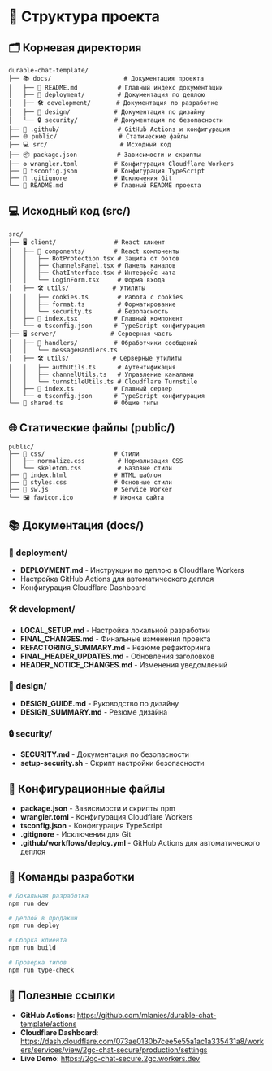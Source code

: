 # 📁 Структура проекта

## 🗂️ Корневая директория

```
durable-chat-template/
├── 📚 docs/                    # Документация проекта
│   ├── 📖 README.md           # Главный индекс документации
│   ├── 🚀 deployment/         # Документация по деплою
│   ├── 🛠️ development/       # Документация по разработке
│   ├── 🎨 design/            # Документация по дизайну
│   └── 🔒 security/          # Документация по безопасности
├── 🔧 .github/                # GitHub Actions и конфигурация
├── 🌐 public/                 # Статические файлы
├── 💻 src/                    # Исходный код
├── 📦 package.json           # Зависимости и скрипты
├── ⚙️ wrangler.toml          # Конфигурация Cloudflare Workers
├── 🔧 tsconfig.json          # Конфигурация TypeScript
├── 🚫 .gitignore             # Исключения Git
└── 📖 README.md              # Главный README проекта
```

## 💻 Исходный код (src/)

```
src/
├── 🖥️ client/                # React клиент
│   ├── 🧩 components/        # React компоненты
│   │   ├── BotProtection.tsx # Защита от ботов
│   │   ├── ChannelsPanel.tsx # Панель каналов
│   │   ├── ChatInterface.tsx # Интерфейс чата
│   │   └── LoginForm.tsx     # Форма входа
│   ├── 🛠️ utils/            # Утилиты
│   │   ├── cookies.ts        # Работа с cookies
│   │   ├── format.ts         # Форматирование
│   │   └── security.ts       # Безопасность
│   ├── 📄 index.tsx          # Главный компонент
│   └── ⚙️ tsconfig.json      # TypeScript конфигурация
├── 🖥️ server/               # Серверная часть
│   ├── 🧩 handlers/          # Обработчики сообщений
│   │   └── messageHandlers.ts
│   ├── 🛠️ utils/            # Серверные утилиты
│   │   ├── authUtils.ts      # Аутентификация
│   │   ├── channelUtils.ts   # Управление каналами
│   │   └── turnstileUtils.ts # Cloudflare Turnstile
│   ├── 📄 index.ts           # Главный сервер
│   └── ⚙️ tsconfig.json      # TypeScript конфигурация
└── 🔗 shared.ts              # Общие типы
```

## 🌐 Статические файлы (public/)

```
public/
├── 🎨 css/                   # Стили
│   ├── normalize.css         # Нормализация CSS
│   └── skeleton.css          # Базовые стили
├── 📄 index.html             # HTML шаблон
├── 🎨 styles.css             # Основные стили
├── 🔧 sw.js                  # Service Worker
└── 🖼️ favicon.ico           # Иконка сайта
```

## 📚 Документация (docs/)

### 🚀 deployment/
- **DEPLOYMENT.md** - Инструкции по деплою в Cloudflare Workers
- Настройка GitHub Actions для автоматического деплоя
- Конфигурация Cloudflare Dashboard

### 🛠️ development/
- **LOCAL_SETUP.md** - Настройка локальной разработки
- **FINAL_CHANGES.md** - Финальные изменения проекта
- **REFACTORING_SUMMARY.md** - Резюме рефакторинга
- **FINAL_HEADER_UPDATES.md** - Обновления заголовков
- **HEADER_NOTICE_CHANGES.md** - Изменения уведомлений

### 🎨 design/
- **DESIGN_GUIDE.md** - Руководство по дизайну
- **DESIGN_SUMMARY.md** - Резюме дизайна

### 🔒 security/
- **SECURITY.md** - Документация по безопасности
- **setup-security.sh** - Скрипт настройки безопасности

## 🔧 Конфигурационные файлы

- **package.json** - Зависимости и скрипты npm
- **wrangler.toml** - Конфигурация Cloudflare Workers
- **tsconfig.json** - Конфигурация TypeScript
- **.gitignore** - Исключения для Git
- **.github/workflows/deploy.yml** - GitHub Actions для автоматического деплоя

## 🚀 Команды разработки

```bash
# Локальная разработка
npm run dev

# Деплой в продакшн
npm run deploy

# Сборка клиента
npm run build

# Проверка типов
npm run type-check
```

## 🔗 Полезные ссылки

- **GitHub Actions**: https://github.com/mlanies/durable-chat-template/actions
- **Cloudflare Dashboard**: https://dash.cloudflare.com/073ae0130b7cee5e55a1ac1a335431a8/workers/services/view/2gc-chat-secure/production/settings
- **Live Demo**: https://2gc-chat-secure.2gc.workers.dev
